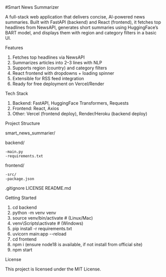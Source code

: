 #Smart News Summarizer

A full-stack web application that delivers concise, AI-powered news summaries.
Built with FastAPI (backend) and React (frontend), it fetches top headlines from NewsAPI, generates short summaries using HuggingFace’s BART model, and displays them with region and category filters in a basic UI.

Features
1. Fetches top headlines via NewsAPI
2. Summarizes articles into 2–3 lines with NLP
3. Supports region (country) and category filters
4. React frontend with dropdowns + loading spinner
5. Extensible for RSS feed integration
6. Ready for free deployment on Vercel/Render

Tech Stack
1. Backend: FastAPI, HuggingFace Transformers, Requests
2. Frontend: React, Axios
3. Other: Vercel (frontend deploy), Render/Heroku (backend deploy)

Project Structure

smart_news_summarier/

  backend/
  
    -main.py
    -requirements.txt
  frontend/
  
    -src/
    -package.json
  .gitignore
  LICENSE
  README.md

Getting Started

1. cd backend
2. python -m venv venv
3. source venv/bin/activate   # (Linux/Mac)
4. venv\Scripts\activate      # (Windows)
5. pip install -r requirements.txt
6. uvicorn main:app --reload
7. cd frontend
8. npm i (ensure node18 is available, if not install from official site)
9. npm start

License

This project is licensed under the MIT License.


  
